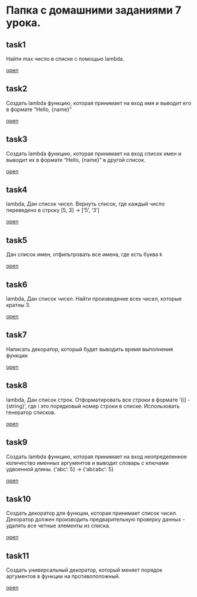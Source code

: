 # Папка с домашними заданиями 7 урока.

## task1
Найти max число в списке с помощью lambda.

[open](https://github.com/RuslanZaremba/RuslanZaremba/blob/master/homework7/task1.py)

## task2
Создать lambda функцию, которая принимает на вход имя и выводит его в формате “Hello, {name}”

[open](https://github.com/RuslanZaremba/RuslanZaremba/blob/master/homework7/task_2.py)

## task3
Создать lambda функцию, которая принимает на вход список имен и выводит их в формате “Hello, {name}” в другой список.

[open](https://github.com/RuslanZaremba/RuslanZaremba/blob/master/homework7/task_3.py)

## task4
lambda, Дан список чисел. Вернуть список, где каждый число переведено в строку [5, 3] -> [‘5’, ‘3’]

[open](https://github.com/RuslanZaremba/RuslanZaremba/blob/master/homework7/task_4.py)

## task5
Дан список имен, отфильтровать все имена, где есть буква k

[open](https://github.com/RuslanZaremba/RuslanZaremba/blob/master/homework7/task5.py)

## task6
lambda, Дан список чисел. Найти произведение всех чисел, которые кратны 3.

[open](https://github.com/RuslanZaremba/RuslanZaremba/blob/master/homework7/task6.py)

## task7
Написать декоратор, который будет выводить время выполнения функции

[open](https://github.com/RuslanZaremba/RuslanZaremba/blob/master/homework7/task7.py)

## task8
lambda, Дан список строк. Отформатировать все строки в формате ‘{i} - {string}’, 
где i это порядковый номер строки в списке. Использовать генератор списков.

[open](https://github.com/RuslanZaremba/RuslanZaremba/blob/master/homework7/task8.py)

## task9
Создать lambda функцию, которая принимает на вход неопределенное количество именных аргументов и выводит словарь с ключами удвоенной длины. {‘abc’: 5} -> {‘abcabc’: 5}

[open](https://github.com/RuslanZaremba/RuslanZaremba/blob/master/homework7/task9.py)

## task10
Создать декоратор для функции, которая принимает список чисел. Декоратор должен производить предварительную проверку данных - удалять все четные элементы из списка.

[open](https://github.com/RuslanZaremba/RuslanZaremba/blob/master/homework7/task10.py)

## task11
Создать универсальный декоратор, который меняет порядок аргументов в функции на противоположный.

[open](https://github.com/RuslanZaremba/RuslanZaremba/blob/master/homework7/task11.py)
